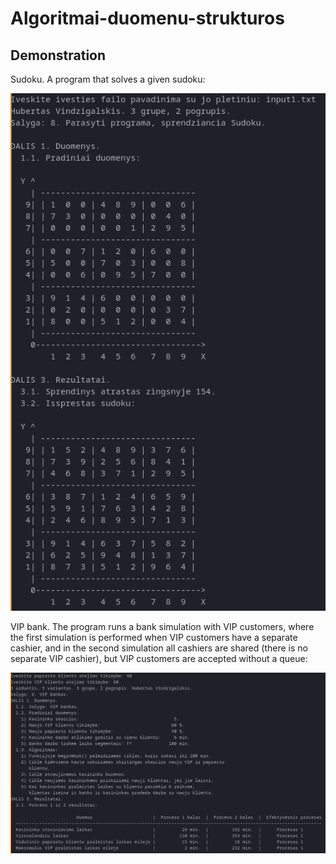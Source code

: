 # Algoritmai-duomenu-strukturos

## Demonstration
Sudoku.
A program that solves a given sudoku:

![Sudoku](demonstration/Sudoku.png)

VIP bank.
The program runs a bank simulation with VIP customers, where the first simulation is performed when VIP customers have a separate cashier, and in the second simulation all cashiers are shared (there is no separate VIP cashier), but VIP customers are accepted without a queue:

![VIP bankas](demonstration/VIP_bankas.png)
